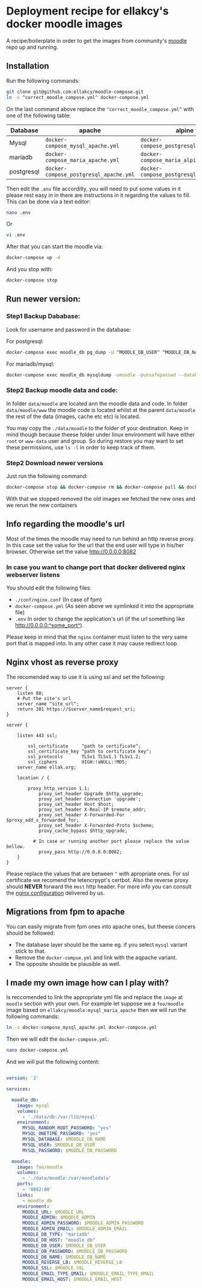 # Deployment recipe for ellakcy's docker moodle images

A recipe/boilerplate in order to get the images from community's [moodle](https://github.com/ellakcy/docker-moodle) repo up and running.

## Installation
Run the following commands:

```bash
git clone git@github.com:ellakcy/moodle-compose.git
ln -s ^correct_moodle_compose.yml^ docker-compose.yml
```

On the last command above replace the `^correct_moodle_compose.yml^` with one of the following table:

Database | apache | alpine fpm | lts
--- | --- | --- | ---
Mysql | `docker-compose_mysql_apache.yml`  |  `docker-compose_postgresql_alpine_fpm.yml` | no
mariadb | `docker-compose_maria_apache.yml` | `docker-compose_maria_alpine_fpm.yml` | no
postgresql | `docker-compose_postgresql_apache.yml` | `docker-compose_postgresql_alpine_fpm.yml` | no


Then edit the `.env` file accorditly, you will need to put some values in it please rest easy in in there are instructions in it regarding the values to fill. This can be done via a text editor:

```bash
nano .env
```

Or

```bash
vi .env
```

After that you can start the moodle via:

```bash
docker-compose up -d
```

And you stop with:

```bash
docker-compose stop
```

## Run newer version:

### Step1 Backup Dababase:
Look for username and password in the database:

For postgresql:
```bash
docker-compose exec moodle_db pg_dump -U ^MOODLE_DB_USER^ ^MOODLE_DB_NAME^ > db_dump.sql
```

For mariadb/mysql:
```bash
docker-compose exec moodle_db mysqldump -umoodle -punsafepasswd --databases moodle > db_dump.sql
```

### Step2 Backup moodle data and code:
In folder `data/moodle` are located ann the moodle data and code.
In folder `data/moodle/www` the moodle code is located whilst at the parent `data/moodle` the rest of the data (images, cache etc etc) is located.

You may copy the `./data/moodle` to the folder of your destination. Keep in mind though because theese folder under linux environment will have either `root` or `www-data` user and group. So during restore you may want to set these permissions, use `ls -l` in order to keep track of them.

### Step2 Download newer versions
Just run the following command:

```bash
docker-compose stop && docker-compose rm && docker-compose pull && docker-compose up -d
```

With that we stopped removed the old images we fetched the new ones and we rerun the new containers

## Info regarding the moodle's url

Most of the times the moodle may need to run behind an http reverse proxy. In this case set the value for the url that the end user will type in his/her browser. Otherwise set the value http://0.0.0.0:8082

### In case you want to change port that docker delivered nginx webserver listens

You should edit the following files:

* `./conf/nginx.conf` (In case of fpm)
* `docker-compose.yml` (As seen above we symlinked it into the appropriate file)
* `.env` In order to change the application's url (if the url something like http://0.0.0.0:^some_port^).

Please keep in mind that the `nginx` container must listen to the very same port that is mapped into. In any other case it may cause redirect loop.

## Nginx vhost as reverse proxy

The recomended way to use it is using ssl and set the following:

```nginx
server {
	listen 80;
	# Put the site's url
	server_name ^site_url^;
	return 301 https://$server_name$request_uri;
}

server {

	listen 443 ssl;

        ssl_certificate     ^path to certificate^;
       	ssl_certificate_key ^path to certificate key^;
        ssl_protocols       TLSv1 TLSv1.1 TLSv1.2;
        ssl_ciphers         HIGH:!aNULL:!MD5;
	server_name ellak.org;

	location / {

		proxy_http_version 1.1;
       		proxy_set_header Upgrade $http_upgrade;
       		proxy_set_header Connection 'upgrade';
       		proxy_set_header Host $host;
       		proxy_set_header X-Real-IP $remote_addr;
       		proxy_set_header X-Forwarded-For $proxy_add_x_forwarded_for;
       		proxy_set_header X-Forwarded-Proto $scheme;
       		proxy_cache_bypass $http_upgrade;

          # In case or running another port please replace the value bellow.
        	proxy_pass http://0.0.0.0:8082;
	}
}

```

Please replace the values that are between `^` with apropriate ones. For ssl certificate we recomend the letencrpypt's certbot. Also the reverse proxy should **NEVER** forward the `Host` http header. For more info you can consult the [nginx configuration](https://raw.githubusercontent.com/ellakcy/docker-moodle/master/conf/nginx/nginx_ssl_reverse.conf) delivered by us.

## Migrations from fpm to apache

You can easily migrate from fpm ones into apache ones, but theese concers should be followed:

* The database layer should be the same eg. if you select `mysql` variant stick to that.
* Remove the `docker-compse.yml` and link with the aqpache variant.
* The opposite shoulde be plausible as well.

## I made my own image how can I play with?

Is reccomended to link the appropriate yml file and replace the `image` at `moodle` section with your own. For example let suppose we a `foo/moodle` image based on `ellakcy/moodle:mysql_maria_apache` then we will run the following commands:

```bash
ln -s docker-compose_mysql_apache.yml docker-compose.yml
```

Then we will edit the `docker-compose.yml`:

```bash
nano docker-compose.yml
```

And we will put the following content:


```yaml

version: '2'

services:

  moodle_db:
    image: mysql
    volumes:
      - './data/db:/var/lib/mysql'
    environment:
      MYSQL_RANDOM_ROOT_PASSWORD: "yes"
      MYSQL_ONETIME_PASSWORD: "yes"
      MYSQL_DATABASE: $MOODLE_DB_NAME
      MYSQL_USER: $MOODLE_DB_USER
      MYSQL_PASSWORD: $MOODLE_DB_PASSWORD

  moodle:
    image: foo/moodle
    volumes:
      - './data/moodle:/var/moodledata'
    ports:
      - '8082:80'
    links:
      - moodle_db
    environment:
      MOODLE_URL: $MOODLE_URL
      MOODLE_ADMIN: $MOODLE_ADMIN
      MOODLE_ADMIN_PASSWORD: $MOODLE_ADMIN_PASSWORD
      MOODLE_ADMIN_EMAIL: $MOODLE_ADMIN_EMAIL
      MOODLE_DB_TYPE: "mariadb"
      MOODLE_DB_HOST: "moodle_db"
      MOODLE_DB_USER: $MOODLE_DB_USER
      MOODLE_DB_PASSWORD: $MOODLE_DB_PASSWORD
      MOODLE_DB_NAME: $MOODLE_DB_NAME
      MOODLE_REVERSE_LB: $MOODLE_REVERSE_LB
      MOODLE_SSL: $MOODLE_SSL
      MOODLE_EMAIL_TYPE_QMAIL: $MOODLE_EMAIL_TYPE_QMAIL
      MOODLE_EMAIL_HOST: $MOODLE_EMAIL_HOST
```
